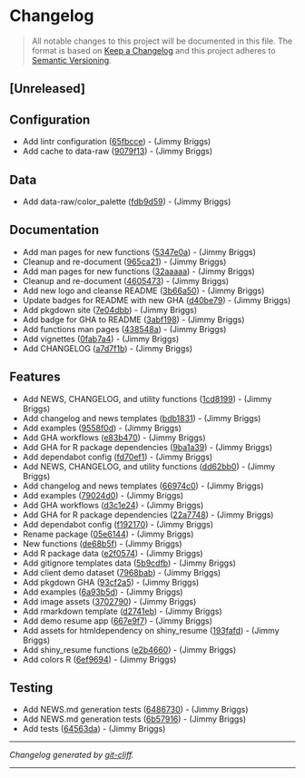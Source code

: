 # Changelog

> All notable changes to this project will be documented in this file. The format is based on
[Keep a Changelog](http://keepachangelog.com/) and this project adheres to
[Semantic Versioning](http://semver.org/).

## [Unreleased]

## Configuration

- Add lintr configuration ([65fbcce](https://github.com/noclocks/noclocksr/commit/65fbcce3166ecac39089d7d140fc39ca2a72499b))  - (Jimmy Briggs)
- Add cache to data-raw ([9079f13](https://github.com/noclocks/noclocksr/commit/9079f1392229845fff73444384d389ae4eb3435e))  - (Jimmy Briggs)

## Data

- Add data-raw/color_palette ([fdb9d59](https://github.com/noclocks/noclocksr/commit/fdb9d5946dde8c52e47945f565a2cf4cea899fca))  - (Jimmy Briggs)

## Documentation

- Add man pages for new functions ([5347e0a](https://github.com/noclocks/noclocksr/commit/5347e0a643512e20475362c45900ec4d16da9833))  - (Jimmy Briggs)
- Cleanup and re-document ([965ca21](https://github.com/noclocks/noclocksr/commit/965ca21f586b43f916a7ab564c35339a7a4a2063))  - (Jimmy Briggs)
- Add man pages for new functions ([32aaaaa](https://github.com/noclocks/noclocksr/commit/32aaaaa3a7f64340436bc6a1ac880d2c1eed85b5))  - (Jimmy Briggs)
- Cleanup and re-document ([4605473](https://github.com/noclocks/noclocksr/commit/460547371ffd29229f9a51bf6086d23a062e5ee7))  - (Jimmy Briggs)
- Add new logo and cleanse README ([3b66a50](https://github.com/noclocks/noclocksr/commit/3b66a500b3d8fc739a91af6fa5f8dadd1eb4c79b))  - (Jimmy Briggs)
- Update badges for README with new GHA ([d40be79](https://github.com/noclocks/noclocksr/commit/d40be7921af266e8a3b409493c5aad4d9e160634))  - (Jimmy Briggs)
- Add pkgdown site ([7e04dbb](https://github.com/noclocks/noclocksr/commit/7e04dbb3004756660d2f990f2a1937ebf55ac5f4))  - (Jimmy Briggs)
- Add badge for GHA to README ([3abf198](https://github.com/noclocks/noclocksr/commit/3abf1985732e9e546cdfc2dadeb9e22e9ceec35c))  - (Jimmy Briggs)
- Add functions man pages ([438548a](https://github.com/noclocks/noclocksr/commit/438548ab4022f680baa18dd90e4d9e1367900c85))  - (Jimmy Briggs)
- Add vignettes ([0fab7a4](https://github.com/noclocks/noclocksr/commit/0fab7a488957f268a71ed834d6ce2553dfb2eed9))  - (Jimmy Briggs)
- Add CHANGELOG ([a7d7f1b](https://github.com/noclocks/noclocksr/commit/a7d7f1b57636b85e33c9606fc35da8cba03bc11d))  - (Jimmy Briggs)

## Features

- Add NEWS, CHANGELOG, and utility functions ([1cd8199](https://github.com/noclocks/noclocksr/commit/1cd8199e809dd9e267a71e82401d49a40cbf9fc2))  - (Jimmy Briggs)
- Add changelog and news templates ([bdb1831](https://github.com/noclocks/noclocksr/commit/bdb18314d12ea3e10067809576314eeab4a44d4d))  - (Jimmy Briggs)
- Add examples ([9558f0d](https://github.com/noclocks/noclocksr/commit/9558f0dccb747f27766012aa9fdea829198efdc8))  - (Jimmy Briggs)
- Add GHA workflows ([e83b470](https://github.com/noclocks/noclocksr/commit/e83b470c3ce5928543144f0c4128a53b8b0b74d1))  - (Jimmy Briggs)
- Add GHA for R package dependencies ([9ba1a39](https://github.com/noclocks/noclocksr/commit/9ba1a390cbd42744ae80de79da472369df300a93))  - (Jimmy Briggs)
- Add dependabot config ([fd70ef1](https://github.com/noclocks/noclocksr/commit/fd70ef13434b5385d397b171bba428f77fd846c4))  - (Jimmy Briggs)
- Add NEWS, CHANGELOG, and utility functions ([dd62bb0](https://github.com/noclocks/noclocksr/commit/dd62bb0c2673a1e83f811785ddbed6cf44f7ca45))  - (Jimmy Briggs)
- Add changelog and news templates ([66974c0](https://github.com/noclocks/noclocksr/commit/66974c0d57a7f09ab59a41b89c3c97decac082b5))  - (Jimmy Briggs)
- Add examples ([79024d0](https://github.com/noclocks/noclocksr/commit/79024d0302b8bdbe0120bb0f64e3a7fbbec03c54))  - (Jimmy Briggs)
- Add GHA workflows ([d3c1e24](https://github.com/noclocks/noclocksr/commit/d3c1e2405bed3c868c7a3b418d7ccb31693a1718))  - (Jimmy Briggs)
- Add GHA for R package dependencies ([22a7748](https://github.com/noclocks/noclocksr/commit/22a77486294d9a3966ce0ca4d9c504f09a3aabf5))  - (Jimmy Briggs)
- Add dependabot config ([f192170](https://github.com/noclocks/noclocksr/commit/f192170ff02d9b7725ac82f00700e5afec7ccc61))  - (Jimmy Briggs)
- Rename package ([05e6144](https://github.com/noclocks/noclocksr/commit/05e6144676ddbf3b14323b8a2fbb4a11ab059d06))  - (Jimmy Briggs)
- New functions ([de68b5f](https://github.com/noclocks/noclocksr/commit/de68b5f1ab8a0e4084282cffd5e85a661415b942))  - (Jimmy Briggs)
- Add R package data ([e2f0574](https://github.com/noclocks/noclocksr/commit/e2f05748c7e973f9a66d131bd0db96350e80b955))  - (Jimmy Briggs)
- Add gitignore templates data ([5b9cdfb](https://github.com/noclocks/noclocksr/commit/5b9cdfba1f1b9575b3e24acf096232494ac4098d))  - (Jimmy Briggs)
- Add client demo dataset ([7968bab](https://github.com/noclocks/noclocksr/commit/7968bab641d5f6955583fa90567e5fb00329fa9b))  - (Jimmy Briggs)
- Add pkgdown GHA ([93cf2a5](https://github.com/noclocks/noclocksr/commit/93cf2a58a987d51cc24c782ecba464803706604a))  - (Jimmy Briggs)
- Add examples ([6a93b5d](https://github.com/noclocks/noclocksr/commit/6a93b5d1e18876fdfcc9b3d69b55468f041c28d7))  - (Jimmy Briggs)
- Add image assets ([3702790](https://github.com/noclocks/noclocksr/commit/37027908e0349d72abc28781d8f41bcf5f7be8d9))  - (Jimmy Briggs)
- Add rmarkdown template ([d2741eb](https://github.com/noclocks/noclocksr/commit/d2741eb74684032557be8bf00be32fe117fee79e))  - (Jimmy Briggs)
- Add demo resume app ([667e9f7](https://github.com/noclocks/noclocksr/commit/667e9f7e71287702d24f57d0d21fb9b4654cf5fd))  - (Jimmy Briggs)
- Add assets for htmldependency on shiny_resume ([193fafd](https://github.com/noclocks/noclocksr/commit/193fafd2d0ceacc98600ef4407781dfc976dbe68))  - (Jimmy Briggs)
- Add shiny_resume functions ([e2b4660](https://github.com/noclocks/noclocksr/commit/e2b46603814eb6eb9277ac4d0802b71571472673))  - (Jimmy Briggs)
- Add colors R ([6ef9694](https://github.com/noclocks/noclocksr/commit/6ef96943f9a44fe0d7b1d69e51c5377ce9e21dd8))  - (Jimmy Briggs)

## Testing

- Add NEWS.md generation tests ([6486730](https://github.com/noclocks/noclocksr/commit/64867308b4c00c0082e7809a82fd28a8c88086c5))  - (Jimmy Briggs)
- Add NEWS.md generation tests ([6b57916](https://github.com/noclocks/noclocksr/commit/6b57916487078215916669842b86bf7a622d7948))  - (Jimmy Briggs)
- Add tests ([64563da](https://github.com/noclocks/noclocksr/commit/64563da9a636428ba8e896bd06cd979a5ad5960b))  - (Jimmy Briggs)

***
*Changelog generated by [git-cliff](https://github.com/orhun/git-cliff).*
***
